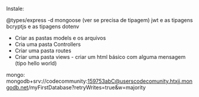 Instale:

@types/express -d
mongoose (ver se precisa de tipagem)
jwt e as tipagens
bcryptjs e as tipagens
dotenv

- Criar as pastas models e os arquivos
- Cria uma pasta Controllers
- Criar uma pasta routes
- Criar uma pasta views - criar um html básico com alguma mensagem (tipo hello world)

mongo: mongodb+srv://codecommunity:159753abC@userscodecomunity.htxjj.mongodb.net/myFirstDatabase?retryWrites=true&w=majority